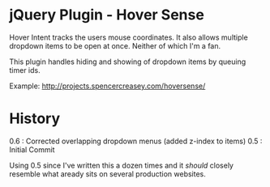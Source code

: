 jQuery Plugin - Hover Sense 
=============

Hover Intent tracks the users mouse coordinates. It also allows multiple dropdown items to be open at once. Neither of which I'm a fan.

This plugin handles hiding and showing of dropdown items by queuing timer ids.

Example: http://projects.spencercreasey.com/hoversense/

# History

0.6 : Corrected overlapping dropdown menus (added z-index to items)
0.5 : Initial Commit

Using 0.5 since I've written this a dozen times and it _should_ closely resemble what aready sits on several production websites. 